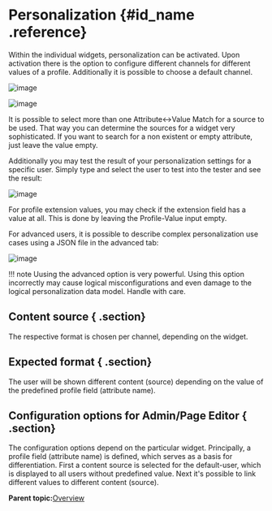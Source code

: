 # Personalization {#id_name .reference}

Within the individual widgets, personalization can be activated. Upon activation there is the option to configure different channels for different values of a profile. Additionally it is possible to choose a default channel.

![image](images/image124.png)

![image](images/image125.png)

It is possible to select more than one Attribute<-\>Value Match for a source to be used. That way you can determine the sources for a widget very sophisticated. If you want to search for a non existent or empty attribute, just leave the value empty.

Additionally you may test the result of your personalization settings for a specific user. Simply type and select the user to test into the tester and see the result:

![image](images/image126.png)

For profile extension values, you may check if the extension field has a value at all. This is done by leaving the Profile-Value input empty.

For advanced users, it is possible to describe complex personalization use cases using a JSON file in the advanced tab:

![image](images/image127.png)

!!! note
    Uusing the advanced option is very powerful. Using this option incorrectly may cause logical misconfigurations and even damage to the logical personalization data model. Handle with care.

## Content source { .section}

The respective format is chosen per channel, depending on the widget.

## Expected format { .section}

The user will be shown different content \(source\) depending on the value of the predefined profile field \(attribute name\).

## Configuration options for Admin/Page Editor { .section}

The configuration options depend on the particular widget. Principally, a profile field \(attribute name\) is defined, which serves as a basis for differentiation. First a content source is selected for the default-user, which is displayed to all users without predefined value. Next it's possible to link different values to different content \(source\).

**Parent topic:**[Overview](../../connectors/icec/cec-introduction_top.md)

